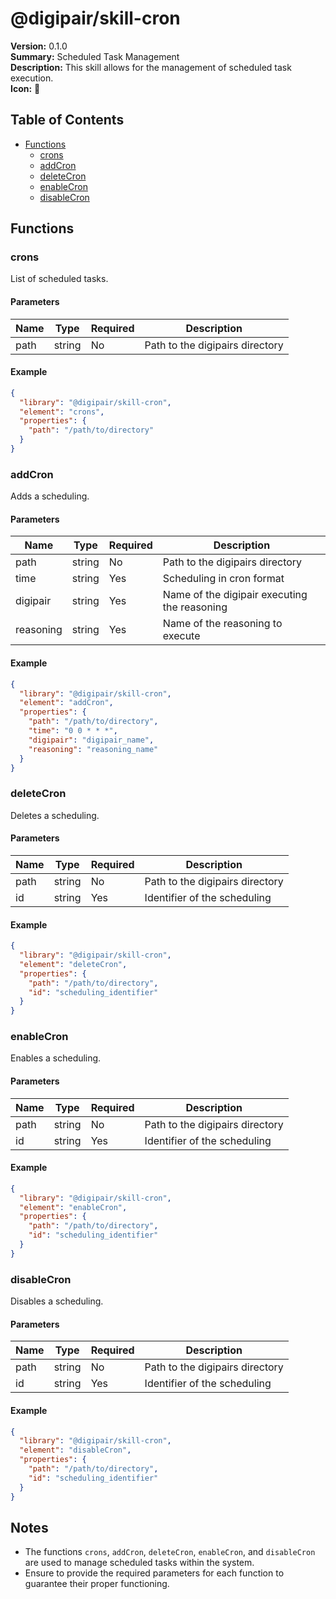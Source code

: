 # @digipair/skill-cron

**Version:** 0.1.0  
**Summary:** Scheduled Task Management  
**Description:** This skill allows for the management of scheduled task execution.  
**Icon:** 📆

## Table of Contents

- [Functions](#functions)
  - [crons](#crons)
  - [addCron](#addcron)
  - [deleteCron](#deletecron)
  - [enableCron](#enablecron)
  - [disableCron](#disablecron)

## Functions

### crons

List of scheduled tasks.

#### Parameters

| Name  | Type   | Required | Description                           |
|-------|--------|----------|---------------------------------------|
| path  | string | No       | Path to the digipairs directory      |

#### Example

```json
{
  "library": "@digipair/skill-cron",
  "element": "crons",
  "properties": {
    "path": "/path/to/directory"
  }
}
```

### addCron

Adds a scheduling.

#### Parameters

| Name      | Type   | Required | Description                                      |
|-----------|--------|----------|--------------------------------------------------|
| path      | string | No       | Path to the digipairs directory                  |
| time      | string | Yes      | Scheduling in cron format                         |
| digipair  | string | Yes      | Name of the digipair executing the reasoning     |
| reasoning | string | Yes      | Name of the reasoning to execute                  |

#### Example

```json
{
  "library": "@digipair/skill-cron",
  "element": "addCron",
  "properties": {
    "path": "/path/to/directory",
    "time": "0 0 * * *",
    "digipair": "digipair_name",
    "reasoning": "reasoning_name"
  }
}
```

### deleteCron

Deletes a scheduling.

#### Parameters

| Name  | Type   | Required | Description                                      |
|-------|--------|----------|--------------------------------------------------|
| path  | string | No       | Path to the digipairs directory                  |
| id    | string | Yes      | Identifier of the scheduling                     |

#### Example

```json
{
  "library": "@digipair/skill-cron",
  "element": "deleteCron",
  "properties": {
    "path": "/path/to/directory",
    "id": "scheduling_identifier"
  }
}
```

### enableCron

Enables a scheduling.

#### Parameters

| Name  | Type   | Required | Description                                      |
|-------|--------|----------|--------------------------------------------------|
| path  | string | No       | Path to the digipairs directory                  |
| id    | string | Yes      | Identifier of the scheduling                     |

#### Example

```json
{
  "library": "@digipair/skill-cron",
  "element": "enableCron",
  "properties": {
    "path": "/path/to/directory",
    "id": "scheduling_identifier"
  }
}
```

### disableCron

Disables a scheduling.

#### Parameters

| Name  | Type   | Required | Description                                      |
|-------|--------|----------|--------------------------------------------------|
| path  | string | No       | Path to the digipairs directory                  |
| id    | string | Yes      | Identifier of the scheduling                     |

#### Example

```json
{
  "library": "@digipair/skill-cron",
  "element": "disableCron",
  "properties": {
    "path": "/path/to/directory",
    "id": "scheduling_identifier"
  }
}
```

## Notes

- The functions `crons`, `addCron`, `deleteCron`, `enableCron`, and `disableCron` are used to manage scheduled tasks within the system.
- Ensure to provide the required parameters for each function to guarantee their proper functioning.